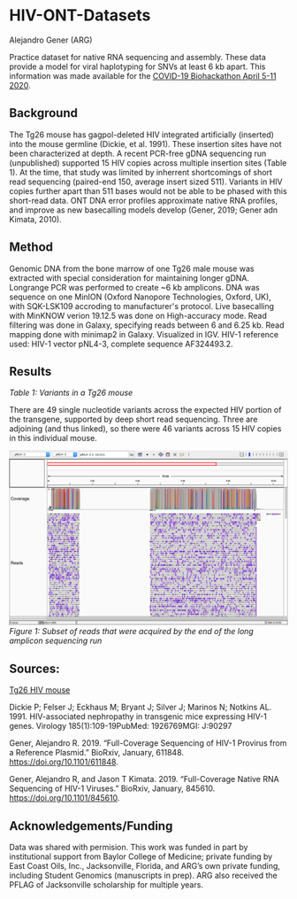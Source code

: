 # HIV-ONT-Datasets
Alejandro Gener (ARG)

Practice dataset for native RNA sequencing and assembly. These data provide a model for viral haplotyping for SNVs at least 6 kb apart. This information was made available for the [COVID-19 Biohackathon April 5-11 2020](https://github.com/virtual-biohackathons/covid-19-bh20).

## Background

The Tg26 mouse has gagpol-deleted HIV integrated artificially (inserted) into the mouse germline (Dickie, et al. 1991). These insertion sites have not been characterized at depth. A recent PCR-free gDNA sequencing run (unpublished) supported 15 HIV copies across multiple insertion sites (Table 1). At the time, that study was limited by inherrent shortcomings of short read sequencing (paired-end 150, average insert sized 511). Variants in HIV copies further apart than 511 bases would not be able to be phased with this short-read data. ONT DNA error profiles approximate native RNA profiles, and improve as new basecalling models develop (Gener, 2019; Gener adn Kimata, 2010).

## Method

Genomic DNA from the bone marrow of one Tg26 male mouse was extracted with special consideration for maintaining longer gDNA. Longrange PCR was performed to create ~6 kb amplicons. DNA was sequence on one MinION (Oxford Nanopore Technologies, Oxford, UK), with SQK-LSK109 accroding to manufacturer's protocol. Live basecalling with MinKNOW verion 19.12.5 was done on High-accuracy mode. Read filtering was done in Galaxy, specifying reads between 6 and 6.25 kb. Read mapping done with minimap2 in Galaxy. Visualized in IGV. HIV-1 reference used: HIV-1 vector pNL4-3, complete sequence AF324493.2.

## Results

*Table 1: Variants in a Tg26 mouse*

There are 49 single nucleotide variants across the expected HIV portion of the transgene, supported by deep short read sequencing. Three are adjoining (and thus linked), so there were 46 variants across 15 HIV copies in this individual mouse.

![](https://github.com/GenerGener/HIV-ONT-Datasets/blob/master/HIV-ONT-Datasets/Mapping_overview.tif)
*Figure 1: Subset of reads that were acquired by the end of the long amplicon sequencing run*

## Sources:

[Tg26 HIV mouse](https://www.jax.org/strain/022354)

Dickie P; Felser J; Eckhaus M; Bryant J; Silver J; Marinos N; Notkins AL. 1991. HIV-associated nephropathy in transgenic mice expressing HIV-1 genes. Virology 185(1):109-19PubMed: 1926769MGI: J:90297

Gener, Alejandro R. 2019. “Full-Coverage Sequencing of HIV-1 Provirus from a Reference Plasmid.” BioRxiv, January, 611848. https://doi.org/10.1101/611848.

Gener, Alejandro R, and Jason T Kimata. 2019. “Full-Coverage Native RNA Sequencing of HIV-1 Viruses.” BioRxiv, January, 845610. https://doi.org/10.1101/845610.

## Acknowledgements/Funding

Data was shared with permision. This work was funded in part by institutional support from Baylor College of Medicine; private funding by East Coast Oils, Inc., Jacksonville, Florida, and ARG’s own private funding, including Student Genomics (manuscripts in prep). ARG also received the PFLAG of Jacksonville scholarship for multiple years. 
